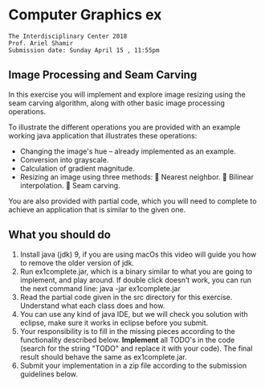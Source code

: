 # Computer Graphics ex

```
The Interdisciplinary Center 2018
Prof. Ariel Shamir
Submission date: Sunday April 15 , 11:55pm
```
## Image Processing and Seam Carving

In this exercise you will implement and explore image resizing using the seam carving
algorithm, along with other basic image processing operations.

To illustrate the different operations you are provided with an example working java
application that illustrates these operations:

- Changing the image's hue – already implemented as an example.
- Conversion into grayscale.
- Calculation of gradient magnitude.
- Resizing an image using three methods:
     Nearest neighbor.
     Bilinear interpolation.
     Seam carving.

You are also provided with partial code, which you will need to complete to achieve an
application that is similar to the given one.


## What you should do

1. Install java (jdk) 9, if you are using macOs this video will guide you how to remove the
    older version of jdk.
2. Run ex1complete.jar, which is a binary similar to what you are going to implement, and
    play around.
    If double click doesn’t work, you can run the next command line:
    java -jar ex1complete.jar
3. Read the partial code given in the src directory for this exercise. Understand what each
    class does and how.
4. You can use any kind of java IDE, but we will check you solution with eclipse, make sure
    it works in eclipse before you submit.
5. Your responsibility is to fill in the missing pieces according to the functionality described
    below. **Implement** all TODO's in the code (search for the string "TODO" and replace it
    with your code). The final result should behave the same as ex1complete.jar.
6. Submit your implementation in a zip file according to the submission guidelines below.
